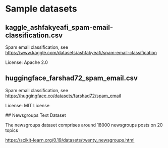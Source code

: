 # Sample datasets

## kaggle_ashfakyeafi_spam-email-classification.csv

Spam email classification, see https://www.kaggle.com/datasets/ashfakyeafi/spam-email-classification

License: Apache 2.0

## huggingface_farshad72_spam_email.csv

Spam email classification, see https://huggingface.co/datasets/farshad72/spam_email

License: MIT License

## Newsgroups Text Dataset

The newsgroups dataset comprises around 18000 newsgroups posts on 20 topics

https://scikit-learn.org/0.19/datasets/twenty_newsgroups.html
